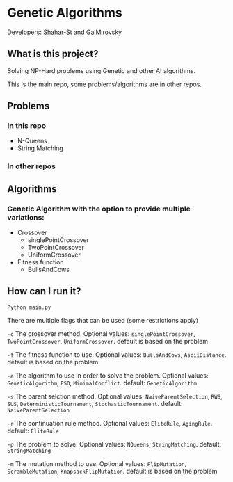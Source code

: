 # Genetic Algorithms

Developers: [Shahar-St](https://github.com/Shahar-St) and [GalMirovsky](https://github.com/GalMirovsky)

## What is this project?

Solving NP-Hard problems using Genetic and other AI algorithms.

This is the main repo, some problems/algorithms are in other repos.

## Problems
### In this repo
- N-Queens
- String Matching

### In other repos

## Algorithms
### Genetic Algorithm with the option to provide multiple variations:
- Crossover
  - singlePointCrossover
  - TwoPointCrossover
  - UniformCrossover
- Fitness function
  - BullsAndCows


## How can I run it?
`Python main.py`

There are multiple flags that can be used (some restrictions apply)

`-c` The crossover method. Optional values: `singlePointCrossover`, `TwoPointCrossover`, `UniformCrossover`. default is based on the problem

`-f` The fitness function to use. Optional values: `BullsAndCows`, `AsciiDistance`. default is based on the problem

`-a` The algorithm to use in order to solve the problem. Optional values: `GeneticAlgorithm`, `PSO`, `MinimalConflict`. default: `GeneticAlgorithm`

`-s` The parent selction method. Optional values: `NaiveParentSelection`, `RWS`, `SUS`, `DeterministicTournament`, `StochasticTournament`. default: `NaiveParentSelection`

`-r` The continuation rule method. Optional values: `EliteRule`, `AgingRule`. default: `EliteRule`

`-p` The problem to solve. Optional values: `NQueens`, `StringMatching`. default: `StringMatching`

`-m` The mutation method to use. Optional values: `FlipMutation`, `ScrambleMutation`, `KnapsackFlipMutation`. default is based on the problem

